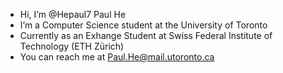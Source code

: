 - Hi, I’m @Hepaul7 Paul He
- I’m a Computer Science student at the University of Toronto
- Currently as an Exhange Student at Swiss Federal Institute of Technology (ETH Zürich)
- You can reach me at Paul.He@mail.utoronto.ca

<!---
Hepaul7/Hepaul7 is a ✨ special ✨ repository because its `README.md` (this file) appears on your GitHub profile.
You can click the Preview link to take a look at your changes.
--->
